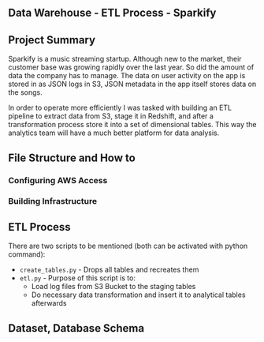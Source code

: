 ## Data Warehouse - ETL Process - Sparkify

## Project Summary

Sparkify is a music streaming startup. Although new to the market, their customer base was growing rapidly over the last year. So did the amount of data the company has to manage. The data on user activity on the app is stored in as JSON logs in S3, JSON metadata in the app itself stores data on the songs.

In order to operate more efficiently I was tasked with building an ETL pipeline to extract data from S3, stage it in Redshift, and after a transformation process store it into a set of dimensional tables. This way the analytics team will have a much better platform for data analysis. 

## File Structure and How to

### Configuring AWS Access

### Building Infrastructure

## ETL Process

There are two scripts to be mentioned (both can be activated with python command):

* ```create_tables.py``` - Drops all tables and recreates them
* ```etl.py``` - Purpose of this script is to:
  * Load log files from S3 Bucket to the staging tables
  * Do necessary data transformation and insert it to analytical tables afterwards 

## Dataset, Database Schema

## 
